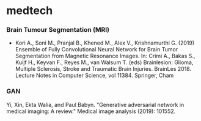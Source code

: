# medtech

### Brain Tumour Segmentation (MRI)
* Kori A., Soni M., Pranjal B., Khened M., Alex V., Krishnamurthi G. (2019) Ensemble of Fully Convolutional Neural Network for Brain Tumor Segmentation from Magnetic Resonance Images. In: Crimi A., Bakas S., Kuijf H., Keyvan F., Reyes M., van Walsum T. (eds) Brainlesion: Glioma, Multiple Sclerosis, Stroke and Traumatic Brain Injuries. BrainLes 2018. Lecture Notes in Computer Science, vol 11384. Springer, Cham




### GAN
Yi, Xin, Ekta Walia, and Paul Babyn. "Generative adversarial network in medical imaging: A review." Medical image analysis (2019): 101552.

